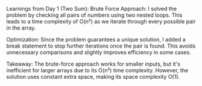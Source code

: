 Learnings from Day 1 (Two Sum):
Brute Force Approach:
I solved the problem by checking all pairs of numbers using two nested loops. This leads to a time complexity of O(n²) as we iterate through every possible pair in the array.

Optimization:
Since the problem guarantees a unique solution, I added a break statement to stop further iterations once the pair is found. This avoids unnecessary comparisons and slightly improves efficiency in some cases.

Takeaway:
The brute-force approach works for smaller inputs, but it's inefficient for larger arrays due to its O(n²) time complexity. However, the solution uses constant extra space, making its space complexity O(1).
